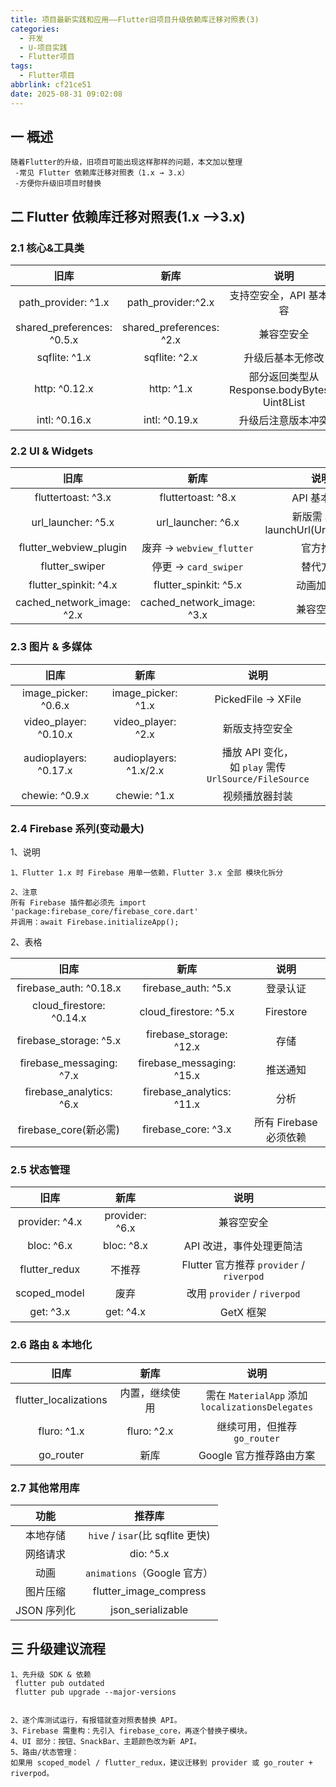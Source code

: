 ```yaml
---
title: 项目最新实践和应用——Flutter旧项目升级依赖库迁移对照表(3)
categories:
  - 开发
  - U-项目实践
  - Flutter项目
tags:
  - Flutter项目
abbrlink: cf21ce51
date: 2025-08-31 09:02:08
---
```

## 一 概述

```
随着Flutter的升级，旧项目可能出现这样那样的问题，本文加以整理
 -常见 Flutter 依赖库迁移对照表（1.x → 3.x）
 -方便你升级旧项目时替换
```

<!--more-->

## 二 Flutter 依赖库迁移对照表(1.x —>3.x)

### 2.1 核心&工具类

|            旧库            |           新库           |                       说明                       |
| :------------------------: | :----------------------: | :----------------------------------------------: |
|    path_provider: ^1.x     |    path_provider:^2.x    |             支持空安全，API 基本兼容             |
| shared_preferences: ^0.5.x | shared_preferences: ^2.x |                    兼容空安全                    |
|       sqflite: ^1.x        |      sqflite: ^2.x       |                 升级后基本无修改                 |
|       http: ^0.12.x        |        http: ^1.x        | 部分返回类型从<br> Response.bodyBytes→ Uint8List |
|       intl: ^0.16.x        |      intl: ^0.19.x       |                升级后注意版本冲突                |

### 2.2 UI & Widgets

|            旧库            |            新库            |                  说明                  |
| :------------------------: | :------------------------: | :------------------------------------: |
|     fluttertoast: ^3.x     |     fluttertoast: ^8.x     |              API 基本兼容              |
|     url_launcher: ^5.x     |     url_launcher: ^6.x     | 新版需 await launchUrl(Uri.parse(...)) |
|   flutter_webview_plugin   |  废弃 → `webview_flutter`  |                官方推荐                |
|       flutter_swiper       |    停更 → `card_swiper`    |                替代方案                |
|   flutter_spinkit: ^4.x    |   flutter_spinkit: ^5.x    |               动画加载库               |
| cached_network_image: ^2.x | cached_network_image: ^3.x |               兼容空安全               |

### 2.3 图片 & 多媒体

|         旧库          |          新库          |                           说明                           |
| :-------------------: | :--------------------: | :------------------------------------------------------: |
| image_picker: ^0.6.x  |   image_picker: ^1.x   |                    PickedFile → XFile                    |
| video_player: ^0.10.x |   video_player: ^2.x   |                      新版支持空安全                      |
| audioplayers: ^0.17.x | audioplayers: ^1.x/2.x | 播放 API 变化，<br>如 `play` 需传 `UrlSource/FileSource` |
|    chewie: ^0.9.x     |      chewie: ^1.x      |                      视频播放器封装                      |

### 2.4 Firebase 系列(变动最大)

1、说明

```
1、Flutter 1.x 时 Firebase 用单一依赖，Flutter 3.x 全部 模块化拆分

2、注意
所有 Firebase 插件都必须先 import 'package:firebase_core/firebase_core.dart'
并调用：await Firebase.initializeApp();
```

2、表格

|           旧库           |           新库            |          说明          |
| :----------------------: | :-----------------------: | :--------------------: |
|  firebase_auth: ^0.18.x  |    firebase_auth: ^5.x    |        登录认证        |
| cloud_firestore: ^0.14.x |   cloud_firestore: ^5.x   |       Firestore        |
|  firebase_storage: ^5.x  |  firebase_storage: ^12.x  |          存储          |
| firebase_messaging: ^7.x | firebase_messaging: ^15.x |        推送通知        |
| firebase_analytics: ^6.x | firebase_analytics: ^11.x |          分析          |
|  firebase_core(新必需)   |    firebase_core: ^3.x    | 所有 Firebase 必须依赖 |

### 2.5 状态管理

|      旧库      |      新库      |                   说明                   |
| :------------: | :------------: | :--------------------------------------: |
| provider: ^4.x | provider: ^6.x |                兼容空安全                |
|   bloc: ^6.x   |   bloc: ^8.x   |         API 改进，事件处理更简洁         |
| flutter_redux  |     不推荐     | Flutter 官方推荐 `provider` / `riverpod` |
|  scoped_model  |      废弃      |       改用 `provider` / `riverpod`       |
|   get: ^3.x    |   get: ^4.x    |                GetX 框架                 |

### 2.6 路由 & 本地化

|         旧库          |      新库      |                         说明                         |
| :-------------------: | :------------: | :--------------------------------------------------: |
| flutter_localizations | 内置，继续使用 | 需在 `MaterialApp` 添加<br> `localizationsDelegates` |
|      fluro: ^1.x      |  fluro: ^2.x   |             继续可用，但推荐 `go_router`             |
|       go_router       |      新库      |               Google 官方推荐路由方案                |

### 2.7 其他常用库

|    功能     |              推荐库              |
| :---------: | :------------------------------: |
|  本地存储   | `hive` / `isar`(比 sqflite 更快) |
|  网络请求   |            dio: ^5.x             |
|    动画     |   `animations`（Google 官方）    |
|  图片压缩   |      flutter_image_compress      |
| JSON 序列化 |        json_serializable         |

## 三 升级建议流程

```
1、先升级 SDK & 依赖
 flutter pub outdated
 flutter pub upgrade --major-versions


2、逐个库测试运行，有报错就查对照表替换 API。
3、Firebase 需重构：先引入 firebase_core，再逐个替换子模块。
4、UI 部分：按钮、SnackBar、主题颜色改为新 API。
5、路由/状态管理：
如果用 scoped_model / flutter_redux，建议迁移到 provider 或 go_router + riverpod。
```

